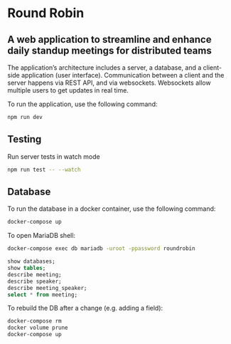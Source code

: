 # Round Robin

## A web application to streamline and enhance daily standup meetings for distributed teams

The application’s architecture includes a server, a database, and a client-side application (user interface). Communication between a client and the server happens via REST API, and via websockets. Websockets allow multiple users to get updates in real time.

To run the application, use the following command:

```bash
npm run dev
```

## Testing

Run server tests in watch mode

```bash
npm run test -- --watch
```

## Database

To run the database in a docker container, use the following command:

```bash
docker-compose up
```

To open MariaDB shell:

```bash
docker-compose exec db mariadb -uroot -ppassword roundrobin
```

```sql
show databases;
show tables;
describe meeting;
describe speaker;
describe meeting_speaker;
select * from meeting;
```

To rebuild the DB after a change (e.g. adding a field):

```bash
docker-compose rm
docker volume prune
docker-compose up
```
